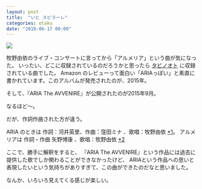 ```yaml
---
layout: post
title:  "いと スピラーレ"
categories: otaku
date: "2018-06-17 00:00"
---
```


<a href="https://www.amazon.co.jp/%E3%82%BF%E3%83%93%E3%83%8E%E3%82%AA%E3%83%88-%EF%BC%88%E9%80%9A%E5%B8%B8%E7%9B%A4%EF%BC%89-%E7%89%A7%E9%87%8E%E7%94%B1%E4%BE%9D/dp/B011YT9GR8/ref=as_li_ss_il?ie=UTF8&linkCode=li2&tag=infirmaria112-22&linkId=cae07bf1b5025247999447eb8b850f2e" target="_blank"><img border="0" src="//ws-fe.amazon-adsystem.com/widgets/q?_encoding=UTF8&ASIN=B011YT9GR8&Format=_SL160_&ID=AsinImage&MarketPlace=JP&ServiceVersion=20070822&WS=1&tag=infirmaria112-22" ></a><img src="https://ir-jp.amazon-adsystem.com/e/ir?t=infirmaria112-22&l=li2&o=9&a=B011YT9GR8" width="1" height="1" border="0" alt="画像は Amazon.co.jpアソシエイト のものを利用しています." style="border:none !important; margin:0px !important;" />

牧野由依のライブ・コンサートに言ってから「アルメリア」という曲が気になった。
いったい、どこに収録されているのだろうかと思ったら [タビノオト](https://amzn.to/2HMPOF4) に収録されている曲でした。
Amazon のレビューって面白い「ARIAっぽい」と素直に書かれています。このアルバムが発売されたのが、2015年。

そして、『ARIA The AVVENIRE』が公開されたのが2015年9月。

なるほど～。

だが、作詞作曲された方が違う。

ARIA のときは 作詞：河井英里、作曲：窪田ミナ 、歌唱：牧野由依 <a href="https://ja.wikipedia.org/wiki/ARIA_(%E6%BC%AB%E7%94%BB)">*1</a>。
アルメリアは 作詞・作曲 矢野博康 、歌唱：牧野由依 <a href="http://www.teichiku.co.jp/artist/makino-yui/discography/TECI-1467.html">*2</a>

ここで、勝手に解釈をすると、
『ARIA The AVVENIRE』という作品には過去に提供した歌でしか関わることができなかったけど、
ARIAという作品への思いと表現したいという気持ちがありすぎて、この曲ができたのだなと思いました。

なんか、いろいろ見えてくる感じが楽しい。
